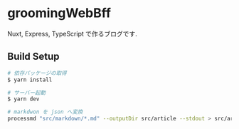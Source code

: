 # groomingWebBff

Nuxt, Express, TypeScript で作るブログです.

## Build Setup

``` bash
# 依存パッケージの取得
$ yarn install

# サーバー起動
$ yarn dev

# markdwon を json へ変換
processmd "src/markdown/*.md" --outputDir src/article --stdout > src/article/summary.json
```
